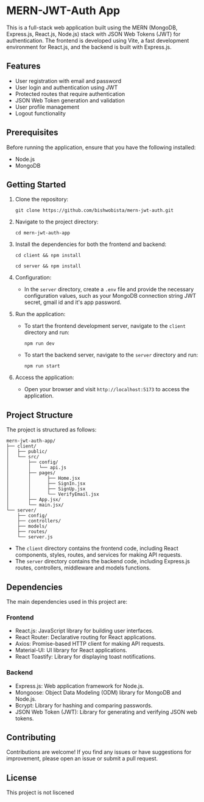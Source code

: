 # MERN-JWT-Auth App

This is a full-stack web application built using the MERN (MongoDB, Express.js, React.js, Node.js) stack with JSON Web Tokens (JWT) for authentication. The frontend is developed using Vite, a fast development environment for React.js, and the backend is built with Express.js.

## Features

- User registration with email and password
- User login and authentication using JWT
- Protected routes that require authentication
- JSON Web Token generation and validation
- User profile management
- Logout functionality

## Prerequisites

Before running the application, ensure that you have the following installed:

- Node.js 
- MongoDB

## Getting Started

1. Clone the repository:

   ```
   git clone https://github.com/bishwobista/mern-jwt-auth.git
   ```

2. Navigate to the project directory:

   ```
   cd mern-jwt-auth-app
   ```

3. Install the dependencies for both the frontend and backend:

   ```
   cd client && npm install
   ```

   ```
   cd server && npm install
   ```

4. Configuration:

   - In the `server` directory, create a `.env` file and provide the necessary configuration values, such as your MongoDB connection string JWT secret, gmail id and it's app password.

5. Run the application:

   - To start the frontend development server, navigate to the `client` directory and run:

     ```
     npm run dev
     ```

   - To start the backend server, navigate to the `server` directory and run:

     ```
     npm run start
     ```

6. Access the application:

   - Open your browser and visit `http://localhost:5173` to access the application.

## Project Structure

The project is structured as follows:

```
mern-jwt-auth-app/
├── client/
│   ├── public/
│   └── src/
│       ├── config/
│       │   └── api.js
│       ├── pages/
│       │      ├── Home.jsx
│       │      ├── SignIn.jsx
│       │      ├── SignUp.jsx
│       │      └── VerifyEmail.jsx
│       ├── App.jsx/
│       └── main.jsx/
└── server/
    ├── config/
    ├── controllers/
    ├── models/
    ├── routes/
    └── server.js
```

- The `client` directory contains the frontend code, including React components, styles, routes, and services for making API requests.
- The `server` directory contains the backend code, including Express.js routes, controllers, middleware and models functions.

## Dependencies

The main dependencies used in this project are:

### Frontend

- React.js: JavaScript library for building user interfaces.
- React Router: Declarative routing for React applications.
- Axios: Promise-based HTTP client for making API requests.
- Material-UI: UI library for React applications.
- React Toastify: Library for displaying toast notifications.

### Backend

- Express.js: Web application framework for Node.js.
- Mongoose: Object Data Modeling (ODM) library for MongoDB and Node.js.
- Bcrypt: Library for hashing and comparing passwords.
- JSON Web Token (JWT): Library for generating and verifying JSON web tokens.

## Contributing

Contributions are welcome! If you find any issues or have suggestions for improvement, please open an issue or submit a pull request.

## License

This project is not liscened
